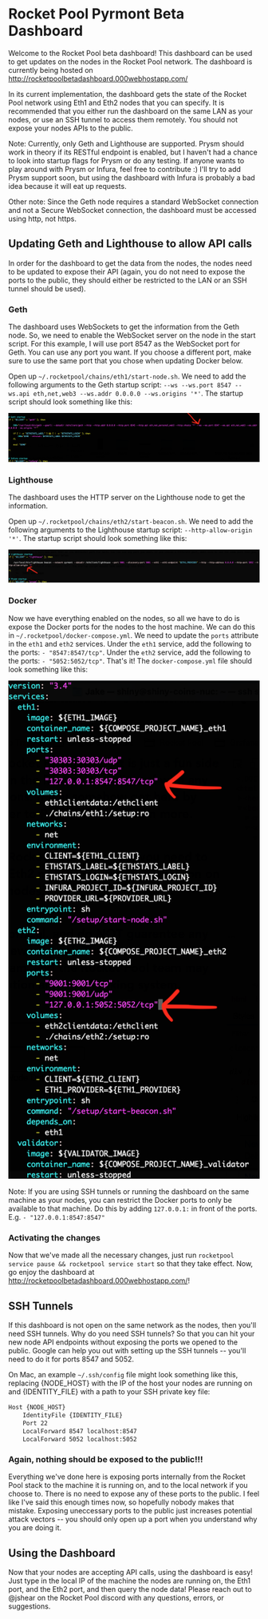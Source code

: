 # Rocket Pool Pyrmont Beta Dashboard
Welcome to the Rocket Pool beta dashboard! This dashboard can be used to get updates on the nodes in the Rocket Pool network. The dashboard is currently being hosted on http://rocketpoolbetadashboard.000webhostapp.com/

In its current implementation, the dashboard gets the state of the Rocket Pool network using Eth1 and Eth2 nodes that you can specify. It is recommended that you either run the dashboard on the same LAN as your nodes, or use an SSH tunnel to access them remotely. You should not expose your nodes APIs to the public.

Note: Currently, only Geth and Lighthouse are supported. Prysm should work in theory if its RESTful endpoint is enabled, but I haven't had a chance to look into startup flags for Prysm or do any testing. If anyone wants to play around with Prysm or Infura, feel free to contribute :) I'll try to add Prysm support soon, but using the dashboard with Infura is probably a bad idea because it will eat up requests.

Other note: Since the Geth node requires a standard WebSocket connection and not a Secure WebSocket connection, the dashboard must be accessed using http, not https.

## Updating Geth and Lighthouse to allow API calls
In order for the dashboard to get the data from the nodes, the nodes need to be updated to expose their API (again, you do not need to expose the ports to the public, they should either be restricted to the LAN or an SSH tunnel should be used).

### Geth
The dashboard uses WebSockets to get the information from the Geth node. So, we need to enable the WebSocket server on the node in the start script. For this example, I will use port 8547 as the WebSocket port for Geth. You can use any port you want. If you choose a different port, make sure to use the same port that you chose when updating Docker below.

Open up `~/.rocketpool/chains/eth1/start-node.sh`. We need to add the following arguments to the Geth startup script: `--ws --ws.port 8547 --ws.api eth,net,web3 --ws.addr 0.0.0.0 --ws.origins '*'`. The startup script should look something like this:

![Geth Example](instructions/geth-example.png)

### Lighthouse
The dashboard uses the HTTP server on the Lighthouse node to get the information.

Open up `~/.rocketpool/chains/eth2/start-beacon.sh`. We need to add the following arguments to the Lighthouse startup script: `--http-allow-origin '*'`. The startup script should look something like this:

![Lighthouse Example](instructions/lighthouse-example.png)

### Docker
Now we have everything enabled on the nodes, so all we have to do is expose the Docker ports for the nodes to the host machine. We can do this in `~/.rocketpool/docker-compose.yml`. We need to update the `ports` attribute in the `eth1` and `eth2` services. Under the `eth1` service, add the following to the ports: `- "8547:8547/tcp"`. Under the `eth2` service, add the following to the ports: `- "5052:5052/tcp"`. That's it! The `docker-compose.yml` file should look something like this:

![Docker Example](instructions/docker-compose-example.png)

Note: If you are using SSH tunnels or running the dashboard on the same machine as your nodes, you can restrict the Docker ports to only be available to that machine. Do this by adding `127.0.0.1:` in front of the ports. E.g. `- "127.0.0.1:8547:8547"`

### Activating the changes
Now that we've made all the necessary changes, just run `rocketpool service pause && rocketpool service start` so that they take effect. Now, go enjoy the dashboard at http://rocketpoolbetadashboard.000webhostapp.com/!

## SSH Tunnels
If this dashboard is not open on the same network as the nodes, then you'll need SSH tunnels. Why do you need SSH tunnels? So that you can hit your new node API endpoints without exposing the ports we opened to the public. Google can help you out with setting up the SSH tunnels -- you'll need to do it for ports 8547 and 5052.

On Mac, an example `~/.ssh/config` file might look something like this, replacing {NODE_HOST} with the IP of the host your nodes are running on and {IDENTITY_FILE} with a path to your SSH private key file:

```
Host {NODE_HOST}
    IdentityFile {IDENTITY_FILE}
    Port 22
    LocalForward 8547 localhost:8547
    LocalForward 5052 localhost:5052
```

### Again, nothing should be exposed to the public!!!
Everything we've done here is exposing ports internally from the Rocket Pool stack to the machine it is running on, and to the local network if you choose to. There is no need to expose any of these ports to the public. I feel like I've said this enough times now, so hopefully nobody makes that mistake. Exposing uneccessary ports to the public just increases potential attack vectors -- you should only open up a port when you understand why you are doing it.

## Using the Dashboard
Now that your nodes are accepting API calls, using the dashboard is easy! Just type in the local IP of the machine the nodes are running on, the Eth1 port, and the Eth2 port, and then query the node data! Please reach out to @jshear on the Rocket Pool discord with any questions, errors, or suggestions.
